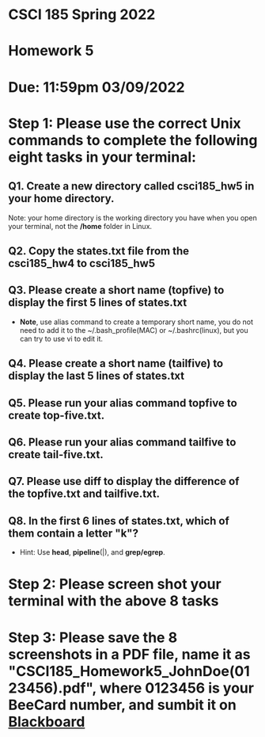 # CSCI 185 Spring 2022
# Homework 5

# Due: 11:59pm 03/09/2022

# Step 1: Please use the correct Unix commands to complete the following eight tasks in your terminal:

## Q1. Create a new directory called csci185_hw5 in your home directory.

Note: your home directory is the working directory you have when you open your terminal, not the **/home** folder in Linux.

## Q2. Copy the states.txt file from the csci185_hw4 to csci185_hw5

## Q3. Please create a short name (topfive) to display the first 5 lines of states.txt

+ **Note**, use alias command to create a temporary short name, you do not need to add it to the ~/.bash_profile(MAC) or ~/.bashrc(linux), but you can try to use vi to edit it.

## Q4. Please create a short name (tailfive) to display the last 5 lines of states.txt

## Q5. Please run your alias command topfive to create top-five.txt.

## Q6. Please run your alias command tailfive to create tail-five.txt.



## Q7. Please use diff to display the difference of the topfive.txt and tailfive.txt.

## Q8. In the first 6 lines of states.txt, which of them contain a letter "k"?
+ Hint: Use **head**, **pipeline**(|), and **grep/egrep**.


# Step 2: Please screen shot your terminal with the above 8 tasks
# Step 3: Please save the 8 screenshots in a PDF file, name it as "CSCI185_Homework5_JohnDoe(0123456).pdf", where 0123456 is your BeeCard number, and sumbit it on [Blackboard](https://blackboard.sau.edu/webapps/login/)
